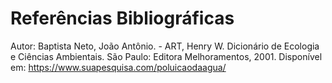 # Referências Bibliográficas

Autor: Baptista Neto, João Antônio. - ART, Henry W. Dicionário de Ecologia e Ciências Ambientais. São Paulo: Editora Melhoramentos, 2001. Disponível em:
https://www.suapesquisa.com/poluicaodaagua/
